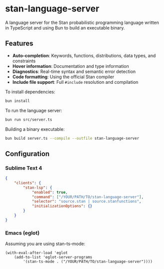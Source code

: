 # stan-language-server

A language server for the Stan probabilistic programming language written in TypeScript and using Bun to build an executable binary.

## Features

- **Auto-completion**: Keywords, functions, distributions, data types, and constraints
- **Hover information**: Documentation and type information
- **Diagnostics**: Real-time syntax and semantic error detection
- **Code formatting**: Using the official Stan compiler
- **Include file support**: Full `#include` resolution and compilation

To install dependencies:

```bash
bun install
```

To run the language server:

```bash
bun run src/server.ts
```

Building a binary executable:

```bash
bun build server.ts --compile --outfile stan-language-server
```

## Configuration
### Sublime Text 4

```json
{
    "clients": {
        "stan-lsp": {
            "enabled": true,
            "command": ["/YOUR/PATH/TO/stan-language-server"], 
            "selector": "source.stan | source.stanfunctions",
            "initializationOptions": {}
        }
    }
}
```

### Emacs (eglot)

Assuming you are using stan-ts-mode:
```elisp
(with-eval-after-load 'eglot
    (add-to-list 'eglot-server-programs 
        '(stan-ts-mode . ("/YOUR/PATH/TO/stan-language-server"))))
```
